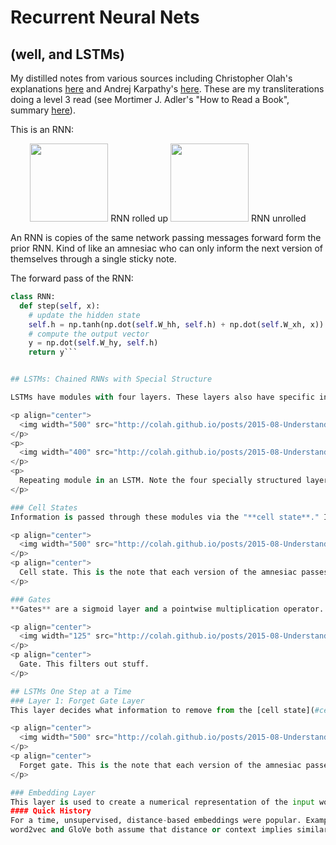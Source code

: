 # Recurrent Neural Nets
## (well, and LSTMs)
My distilled notes from various sources including Christopher Olah's explanations [here](http://colah.github.io/posts/2015-08-Understanding-LSTMs/) and Andrej Karpathy's [here](http://karpathy.github.io/2015/05/21/rnn-effectiveness/). These are my transliterations doing a level 3 read (see Mortimer J. Adler's "How to Read a Book", summary [here](https://fastertomaster.com/how-to-read-a-book-mortimer-j-adler/)).

This is an RNN:
<p align="center">
  <img width="125" src="http://colah.github.io/posts/2015-08-Understanding-LSTMs/img/RNN-rolled.png">
  RNN rolled up
<img width="125" src="http://colah.github.io/posts/2015-08-Understanding-LSTMs/img/RNN-unrolled.png" caption="This is a Recurrent Neural Network, hear it roar." >
  RNN unrolled
</p>

An RNN is copies of the same network passing messages forward form the prior RNN. Kind of like an amnesiac who can only inform the next version of themselves through a single sticky note.

The forward pass of the RNN:
```python
class RNN:
  def step(self, x):
    # update the hidden state
    self.h = np.tanh(np.dot(self.W_hh, self.h) + np.dot(self.W_xh, x))
    # compute the output vector
    y = np.dot(self.W_hy, self.h)
    return y```


## LSTMs: Chained RNNs with Special Structure

LSTMs have modules with four layers. These layers also have specific interactions to accomplish needed functions like memory, attention, and forgetting.

<p align="center">
  <img width="500" src="http://colah.github.io/posts/2015-08-Understanding-LSTMs/img/LSTM3-chain.png">
</p>
<p>
  <img width="400" src="http://colah.github.io/posts/2015-08-Understanding-LSTMs/img/LSTM2-notation.png">
</p>
<p>
  Repeating module in an LSTM. Note the four specially structured layers.
</p>

### Cell States
Information is passed through these modules via the "**cell state**." It interacts with the modules' networks through special linear gating functions or "gates." These assure that the information flowing through the LSTM is changed only when it potentially improves our loss function's objective.

<p align="center">
  <img width="500" src="http://colah.github.io/posts/2015-08-Understanding-LSTMs/img/LSTM3-C-line.png">
</p>
<p align="center">
  Cell state. This is the note that each version of the amnesiac passes forward to the next module.
</p>

### Gates
**Gates** are a sigmoid layer and a pointwise multiplication operator. The sigmoid layer squashes the output to \[0, 1\]. This means that only a certain proportion of each component of the input to the gate will make it through to the **cell state**. The pointwise multiplication operator simply applies those proportions to the incoming weights. There are three gates in the LSTM providing this filtering function.

<p align="center">
  <img width="125" src="http://colah.github.io/posts/2015-08-Understanding-LSTMs/img/LSTM3-gate.png">
</p>
<p align="center">
  Gate. This filters out stuff.
</p>

## LSTMs One Step at a Time
### Layer 1: Forget Gate Layer
This layer decides what information to remove from the [cell state](#cell-states). Here's what that layer looks like more closely

<p align="center">
  <img width="500" src="http://colah.github.io/posts/2015-08-Understanding-LSTMs/img/LSTM3-focus-f.png">
</p>
<p align="center">
  Forget gate. This is the note that each version of the amnesiac passes forward to the next module.
</p>

### Embedding Layer
This layer is used to create a numerical representation of the input word. This could be done using a traditional dummy variable. If that were the case then it would have the same length as the number of words in the vocabulary. However, this doesn't provide contextual information.
#### Quick History
For a time, unsupervised, distance-based embeddings were popular. Examples of unsupervised pretrained embeddings are word2vec, FastText, GloVe, and ELMo.
word2vec and GloVe both assume that distance or context implies similar meaning. FastText extends word2vec to n-grams. n-grams help with out-of-training words. In ELMo, inputs are characters to help with unseen words.
